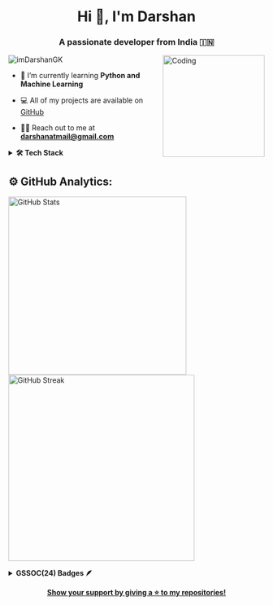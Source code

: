 <h1 align="center">Hi 👋, I'm Darshan</h1>
<h3 align="center">A passionate developer from India 🇮🇳</h3>

<img align="right" alt="Coding" width="200" src="https://media.tenor.com/rePDfDWO3XoAAAAd/hacking.gif">

<p align="left"> 
  <img src="https://komarev.com/ghpvc/?username=imDarshanGK&label=Profile%20views&color=003366&style=flat" alt="imDarshanGK" />
</p>

- 🌱 I’m currently learning **Python and Machine Learning**

- 💻 All of my projects are available on [GitHub](https://github.com/imDarshanGK)

- 👯️‍♂️ Reach out to me at **darshanatmail@gmail.com**
  
<details>
  <summary><b>🛠 Tech Stack</b></summary><br>
  Languages: 
  <img src="https://img.shields.io/badge/-python-437CAC?logo=python&logoColor=white&style=flat">&nbsp;
  
  Frameworks and Libraries: 
  <img src="https://img.shields.io/badge/-Numpy-0E7ACE?logo=numpy&logoColor=white&style=flat">&nbsp;
  <img src="https://img.shields.io/badge/-Pandas-150455?logo=pandas&logoColor=white&style=flat">&nbsp;
  <img src="https://img.shields.io/badge/-Sklearn-F09437?logo=scikit-learn&logoColor=white&style=flat">&nbsp;&nbsp;<br>
  Tools and Platforms: 
  <img src="https://img.shields.io/badge/-Git-orange?logo=Git&logoColor=white&style=flat">&nbsp; 
  <img src="https://img.shields.io/badge/-Visual%20Studio%20Code-25AEF4?logo=visualstudio&logoColor=white&style=flat">&nbsp;<br>
  Operating Systems: 
  <img src="https://img.shields.io/badge/-Windows-0F7BCF?logo=Windows&logoColor=white&style=flat">&nbsp;
</details>

## ⚙️ GitHub Analytics:

<p align="left">
  <img src="https://github-readme-stats.vercel.app/api?username=imDarshanGK&show_icons=true&theme=dark&text_color=E0E0E0&bg_color=000000&border_color=003366" alt="GitHub Stats" width="350" style="margin-right: 40px;"/>
  <img src="https://github-readme-streak-stats.herokuapp.com/?user=imDarshanGK&theme=dark&background=000000&border=003366" alt="GitHub Streak" width="366"/>
<br>
</p>

<details>	
 <summary><b>GSSOC(24) Badges 🪶</b></summary><br>
<div style='display:flex; align-items:center; gap: 10px;' align='center'><a href="https://gssoc.girlscript.tech/leaderboard">
<img src="https://raw.githubusercontent.com/GSSoC24/Postman-Challenge/main/docs/assets/Postman%20White.png" width="100px" height="100px" />
  <img src="https://raw.githubusercontent.com/GSSoC24/Postman-Challenge/main/docs/assets/1.png" width="100px" height="100px" />
  <img src="https://raw.githubusercontent.com/GSSoC24/Postman-Challenge/main/docs/assets/2.png" width="100px" height="100px" />
  <img src="https://raw.githubusercontent.com/GSSoC24/Postman-Challenge/main/docs/assets/3.png" width="100px" height="100px" />
  <img src="https://raw.githubusercontent.com/GSSoC24/Postman-Challenge/main/docs/assets/4.png" width="100px" height="100px" />
  <img src="https://raw.githubusercontent.com/GSSoC24/Postman-Challenge/main/docs/assets/5.png" width="100px" height="100px" />
</div>
</details>
<p align="center">
  <b>Show your support by giving a ⭐ to my repositories!</b>
</p>